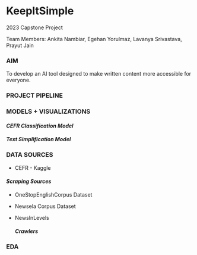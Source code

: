 # KeepItSimple
2023 Capstone Project 

Team Members: Ankita Nambiar, Egehan Yorulmaz, Lavanya Srivastava, Prayut Jain

### AIM
To develop an AI tool designed to make written content more accessible for everyone. 

### PROJECT PIPELINE


### MODELS + VISUALIZATIONS
#### _CEFR Classification Model_

#### _Text Simplification Model_

### DATA SOURCES
- CEFR - Kaggle
  
#### _Scraping Sources_
- OneStopEnglishCorpus Dataset
- Newsela Corpus Dataset
- NewsInLevels

  #### _Crawlers_




### EDA


